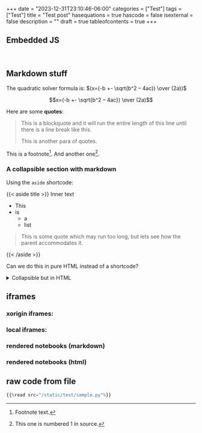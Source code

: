 +++
date = "2023-12-31T23:10:46-06:00"
categories = ["Test"]
tags = ["Test"]
title = "Test post"
hasequations = true
hascode = false
isexternal = false
description = ""
draft = true
tableofcontents = true
+++

## Embedded JS

<div id="container"></div>
<script type="module" src="./testd3.js"></script>
<div id="three_container"></div>
<script type="module" src="./test3js.js"></script>
<br/>
<div id="uav_container" width="600" height="600"></div>
<script type="module" src="./uav.js"></script>
<script type="module">
    import {make_UAV, make_scene} from './uav.js';
    let uav = make_UAV(3);
    make_scene(uav, "uav_container");
</script>

## Markdown stuff

The quadratic solver formula is:
$(x=(-b +- \sqrt(b^2 – 4ac)) \over (2a))$

$$x=(-b +- \sqrt{b^2 – 4ac}) \over (2a)$$

Here are some **quotes**:

> This is a blockquote and it will run the entire length of this line until there
is a line break like this.
>
> This is another para of quotes.

This is a footnote[^asd]. And another one[^sdf].

[^asd]: Footnote text.
[^sdf]: This one is numbered 1 in source.

### A collapsible section with markdown

Using the `aside` shortcode:

{{< aside title >}}
Inner text
* This
* is 
    * a
    * list

> This is some quote which may run too long, but lets see how the parent accommodates it.

{{< /aside >}}

Can we do this in pure HTML instead of a shortcode?

<details>
<summary>Collapsible but in HTML</summary>
These are some details. Will markdown be rendered?

#### Lets find out

**This is bolded**. *This is italicized.*
</details>


## iframes

### xorigin iframes:


<!-- {{< frame src="http://iahmed.me" >}} -->


### local iframes:

<!-- {{< frame src="/old_www/index.html" >}} -->

### rendered notebooks (markdown)

<!-- {{< read src="/static/test/sample.md" >}} -->

### rendered notebooks (html)

<!-- {{< read src="/static/test/sample.html" >}} -->

## raw code from file

```python
{{%read src="/static/test/sample.py"%}}
```
